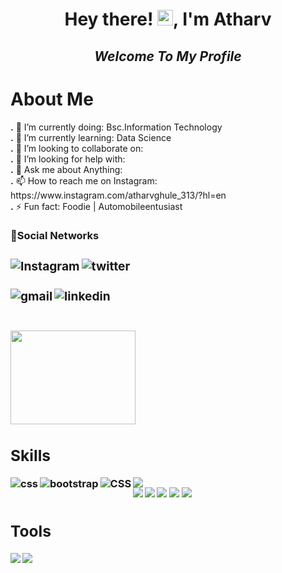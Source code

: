   <h1 align="center">Hey there! <img src="https://media.giphy.com/media/hvRJCLFzcasrR4ia7z/giphy.gif" width="25px">, I'm Atharv</h1>

  <h2 align="center" style="color:'green'"> <i>Welcome To My Profile</i> </h2>
  
  <h1> About Me</h1>
  <p>
  <b>.</b> 🔭 I’m currently doing: Bsc.Information Technology <br>
  <b>.</b> 🌱 I’m currently learning: Data Science <br>
  <b>.</b> 👯 I’m looking to collaborate on: <br>
  <b>.</b> 🤔 I’m looking for help with: <br>
  <b>.</b> 💬 Ask me about Anything: <br>
  <b>.</b> 📫 How to reach me on Instagram: https://www.instagram.com/atharvghule_313/?hl=en<br>
  <b>.</b> ⚡ Fun fact: Foodie | Automobileentusiast
  </p>
  
  <h3>📱<b>Social Networks<h3></b>
 
  [<img align="left" alt="Instagram" src="https://img.shields.io/badge/Instagram-E4405F?style=for-the-badge&logo=instagram&logoColor=white" />](https://www.instagram.com/atharvghule_313/?hl=en)
  
  [<img align="left" alt="twitter" src="https://img.shields.io/badge/twitter%20-blue?logo=twitter&logoColor=white&style=for-the-badge" />](https://twitter.com/atharv_ghule)
  <br>
  <br>
  [<img align="left" alt="gmail" src="https://img.shields.io/badge/Gmail-D14836?style=for-the-badge&logo=gmail&logoColor=white" />](https://mail.google.com/mail/u/0/#inbox)
  [<img  align="left" alt="linkedin" src="https://img.shields.io/badge/LinkedIn-0077B5?style=for-the-badge&logo=linkedin&logoColor=white" />](http://www.linkedin.com/in/atharv-ghule)
  
  <br>
  <br>
  <img align="Center"src=https://cdn.dribbble.com/users/1162077/screenshots/3848914/programmer.gif height="150" width="200" />
  
  ## Skills 
  <div style="">
  <img src="https://img.shields.io/badge/Python-3776AB?style=for-the-badge&logo=python&logoColor=white" /> 

  <img align="left" alt="css" src="https://img.shields.io/badge/css3-%231572B6.svg?style=for-the-badge&logo=css3&logoColor=white" />

  <img align="left" alt="bootstrap" src="https://img.shields.io/badge/bootstrap-%23563D7C.svg?style=for-the-badge&logo=bootstrap&logoColor=white" />
 
  <img align="left" alt="CSS" src="https://img.shields.io/badge/html5-%23E34F26.svg?style=for-the-badge&logo=html5&logoColor=white" />
 <br>
  
  <img align="left" src="https://img.shields.io/badge/Java-ED8B00?style=for-the-badge&logo=java&logoColor=white" />
   
  <img align="left" src="https://img.shields.io/badge/PHP-777BB4?style=for-the-badge&logo=php&logoColor=white" />   
  <img src="https://img.shields.io/badge/C-00599C?style=for-the-badge&logo=c&logoColor=white" />
  <img src="https://img.shields.io/badge/C%2B%2B-00599C?style=for-the-badge&logo=c%2B%2B&logoColor=white" /> 
  <img src="https://img.shields.io/badge/JavaScript-323330?style=for-the-badge&logo=javascript&logoColor=F7DF1E" / >
  

   ## Tools 
  <img align="left" src="https://img.shields.io/badge/Visual_Studio_Code-0078D4?style=for-the-badge&logo=visual%20studio%20code&logoColor=white" /> 
  <img align="left" src="https://img.shields.io/badge/Tableau-E97627?style=for-the-badge&logo=Tableau&logoColor=white" />
    

    
  
  
